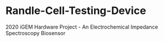 # Randle-Cell-Testing-Device
2020 iGEM Hardware Project - An Electrochemical Impedance Spectroscopy Biosensor
